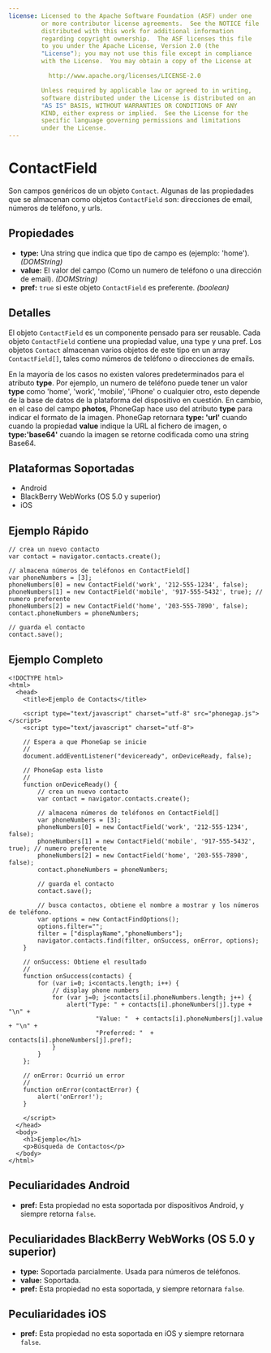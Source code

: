 ```yaml
---
license: Licensed to the Apache Software Foundation (ASF) under one
         or more contributor license agreements.  See the NOTICE file
         distributed with this work for additional information
         regarding copyright ownership.  The ASF licenses this file
         to you under the Apache License, Version 2.0 (the
         "License"); you may not use this file except in compliance
         with the License.  You may obtain a copy of the License at

           http://www.apache.org/licenses/LICENSE-2.0

         Unless required by applicable law or agreed to in writing,
         software distributed under the License is distributed on an
         "AS IS" BASIS, WITHOUT WARRANTIES OR CONDITIONS OF ANY
         KIND, either express or implied.  See the License for the
         specific language governing permissions and limitations
         under the License.
---
```


ContactField
============

Son campos genéricos de un objeto `Contact`. Algunas de las propiedades que se almacenan como objetos `ContactField` son: direcciones de email, números de teléfono, y urls.

Propiedades
----------

- __type:__ Una string que indica que tipo de campo es (ejemplo: 'home'). _(DOMString)_
- __value:__ El valor del campo (Como un numero de teléfono o una dirección de email). _(DOMString)_
- __pref:__  `true` si este objeto `ContactField` es preferente. _(boolean)_

Detalles
--------

El objeto `ContactField` es un componente pensado para ser reusable. Cada objeto `ContactField` contiene una propiedad value, una type y una pref. Los objetos `Contact` almacenan varios objetos de este tipo en un array `ContactField[]`, tales como números de teléfono o direcciones de emails.

En la mayoría de los casos no existen valores predeterminados para el atributo __type__. Por ejemplo, un numero de teléfono puede tener un valor __type__ como 'home', 'work', 'mobile', 'iPhone' o cualquier otro, esto depende de la base de datos de la plataforma del dispositivo en cuestión. En cambio, en el caso del campo __photos__, PhoneGap hace uso del atributo __type__ para indicar el formato de la imagen. PhoneGap retornara __type: 'url'__ cuando cuando la propiedad __value__ indique la URL al fichero de imagen, o __type:'base64'__ cuando la imagen se retorne codificada como una string Base64.

Plataformas Soportadas
----------------------

- Android
- BlackBerry WebWorks (OS 5.0 y superior)
- iOS

Ejemplo Rápido
--------------

	// crea un nuevo contacto
	var contact = navigator.contacts.create();
	
	// almacena números de teléfonos en ContactField[]
	var phoneNumbers = [3];
	phoneNumbers[0] = new ContactField('work', '212-555-1234', false);
	phoneNumbers[1] = new ContactField('mobile', '917-555-5432', true); // numero preferente
	phoneNumbers[2] = new ContactField('home', '203-555-7890', false);
	contact.phoneNumbers = phoneNumbers;
	
	// guarda el contacto
	contact.save();

Ejemplo Completo
----------------

    <!DOCTYPE html>
    <html>
      <head>
        <title>Ejemplo de Contacts</title>

        <script type="text/javascript" charset="utf-8" src="phonegap.js"></script>
        <script type="text/javascript" charset="utf-8">

        // Espera a que PhoneGap se inicie
        //
        document.addEventListener("deviceready", onDeviceReady, false);

        // PhoneGap esta listo
        //
        function onDeviceReady() {
			// crea un nuevo contacto
			var contact = navigator.contacts.create();

			// almacena números de teléfonos en ContactField[]
			var phoneNumbers = [3];
			phoneNumbers[0] = new ContactField('work', '212-555-1234', false);
			phoneNumbers[1] = new ContactField('mobile', '917-555-5432', true); // numero preferente
			phoneNumbers[2] = new ContactField('home', '203-555-7890', false);
			contact.phoneNumbers = phoneNumbers;

			// guarda el contacto
			contact.save();

			// busca contactos, obtiene el nombre a mostrar y los números de teléfono.
			var options = new ContactFindOptions();
			options.filter="";
			filter = ["displayName","phoneNumbers"];
			navigator.contacts.find(filter, onSuccess, onError, options);
        }
    
        // onSuccess: Obtiene el resultado
        //
		function onSuccess(contacts) {
			for (var i=0; i<contacts.length; i++) {
				// display phone numbers
				for (var j=0; j<contacts[i].phoneNumbers.length; j++) {
					alert("Type: " + contacts[i].phoneNumbers[j].type + "\n" + 
							"Value: "  + contacts[i].phoneNumbers[j].value + "\n" + 
							"Preferred: "  + contacts[i].phoneNumbers[j].pref);
				}
			}
		};
    
        // onError: Ocurrió un error
        //
        function onError(contactError) {
            alert('onError!');
        }

        </script>
      </head>
      <body>
        <h1>Ejemplo</h1>
        <p>Búsqueda de Contactos</p>
      </body>
    </html>

Peculiaridades Android
----------------------

- __pref:__ Esta propiedad no esta soportada por dispositivos Android, y siempre retorna `false`.

Peculiaridades BlackBerry WebWorks (OS 5.0 y superior)
------------------------------------------------------

- __type:__ Soportada parcialmente. Usada para números de teléfonos.
- __value:__ Soportada.
- __pref:__ Esta propiedad no esta soportada, y siempre retornara `false`.

Peculiaridades iOS
------------------
- __pref:__ Esta propiedad no esta soportada en iOS y siempre retornara `false`.

